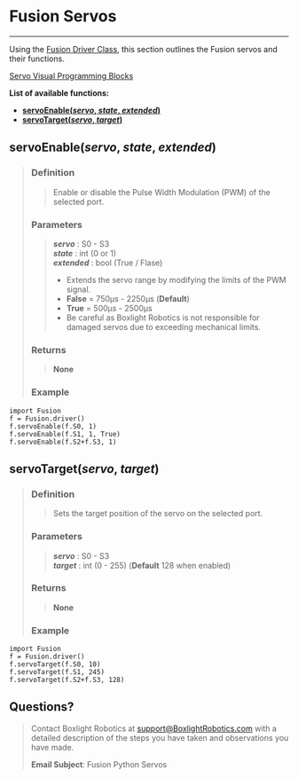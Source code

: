 # **Fusion Servos**
-----
Using the [Fusion Driver Class](Py_Driver.md), this section outlines the Fusion servos and their functions. 

[Servo Visual Programming Blocks](Int_Servos.md)

**List of available functions:**  

* [**servoEnable(*servo*, *state*, *extended*)**](Py_Servos.md#servoenableservo-state-extended)
* [**servoTarget(*servo*, *target*)**](Py_Servos.md#servotargetservo-target)

## **servoEnable(*servo*, *state*, *extended*)**
>### Definition
>>Enable or disable the Pulse Width Modulation (PWM) of the selected port. 
>
>### Parameters
>>***servo*** : S0 - S3  
>>***state*** : int (0 or 1)  
>>***extended*** : bool (True / Flase)  
>>
>>* Extends the servo range by modifying the limits of the PWM signal.  
>>* **False** = 750µs - 2250µs (**Default**)  
>>* **True** = 500µs - 2500µs
>>* Be careful as Boxlight Robotics is not responsible for damaged servos due to exceeding mechanical limits.
>
>### Returns
>>**None**
>
>### Example
>>
    import Fusion
    f = Fusion.driver()
    f.servoEnable(f.S0, 1)
    f.servoEnable(f.S1, 1, True)
    f.servoEnable(f.S2+f.S3, 1)

## **servoTarget(*servo*, *target*)**
>### Definition
>>Sets the target position of the servo on the selected port.
>
>### Parameters
>>***servo*** : S0 - S3  
>>***target*** : int (0 - 255) (**Default** 128 when enabled) 
>
>### Returns
>>**None**
>
>### Example
>>
    import Fusion
    f = Fusion.driver()
    f.servoTarget(f.S0, 10)
    f.servoTarget(f.S1, 245)
    f.servoTarget(f.S2+f.S3, 128)

## **Questions?**
>Contact Boxlight Robotics at [support@BoxlightRobotics.com](mailto:support@BoxlightRobotics.com) with a detailed description of the steps you have taken and observations you have made.
>
>**Email Subject**: Fusion Python Servos